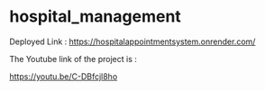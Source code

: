 # hospital_management

Deployed Link : https://hospitalappointmentsystem.onrender.com/

The Youtube link of the project is :

https://youtu.be/C-DBfcjl8ho

